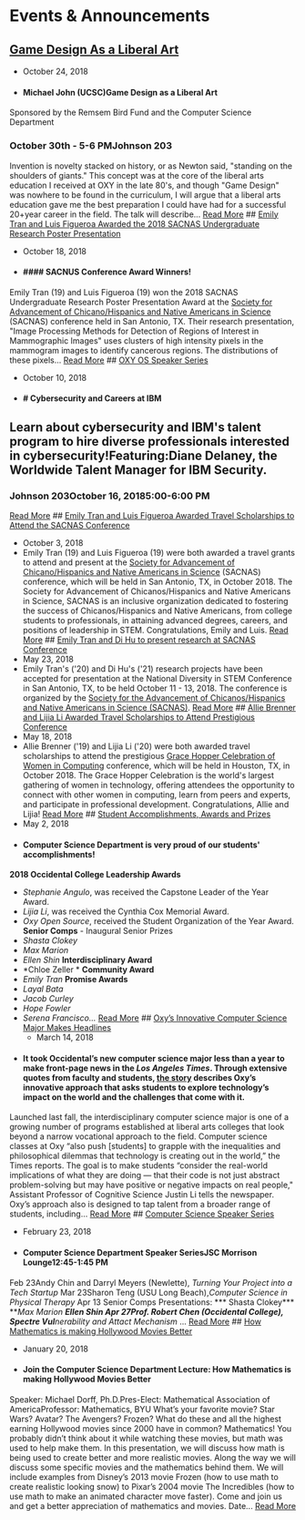 # Events & Announcements

## [Game Design As a Liberal Art](https://www.oxy.edu/computer-science/events-announcements/game-design-liberal-art)
  * October 24, 2018
 *  #### Michael John (UCSC)Game Design as a Liberal Art
Sponsored by the Remsem Bird Fund and the Computer Science Department
   ### October 30th - 5-6 PMJohnson 203
Invention is novelty stacked on history, or as Newton said, "standing on the shoulders of giants." This concept was at the core of the liberal arts education I received at OXY in the late 80's, and though "Game Design" was nowhere to be found in the curriculum, I will argue that a liberal arts education gave me the best preparation I could have had for a successful 20+year career in the field. The talk will describe...
 [Read More](https://www.oxy.edu/computer-science/events-announcements/game-design-liberal-art)     ## [Emily Tran and Luis Figueroa Awarded the 2018 SACNAS Undergraduate Research Poster Presentation ](https://www.oxy.edu/computer-science/events-announcements/emily-tran-luis-figueroa-awarded-2018-sacnas-undergraduate)
  * October 18, 2018
 *  #### #### SACNUS Conference Award Winners!
   Emily Tran (19) and Luis Figueroa (19) won the 2018 SACNAS Undergraduate Research Poster Presentation Award at the [Society for Advancement of Chicano/Hispanics and Native Americans in Science](http://www.2018sacnas.org/events/2018-sacnas-the-national-diversity-in-stem-conference/event-summary-56b6a0f11ab04eec9c1b886e6cd0c33d.aspx) (SACNAS) conference held in San Antonio, TX.
Their research presentation, "Image Processing Methods for Detection of Regions of Interest in Mammographic Images" uses clusters of high intensity pixels in the mammogram images to identify cancerous regions. The distributions of these pixels...
 [Read More](https://www.oxy.edu/computer-science/events-announcements/emily-tran-luis-figueroa-awarded-2018-sacnas-undergraduate)     ## [OXY OS Speaker Series](https://www.oxy.edu/computer-science/events-announcements/oxy-os-speaker-series)
  * October 10, 2018
 *  #### # Cybersecurity and Careers at IBM
   ## Learn about cybersecurity and IBM's talent program to hire diverse professionals interested in cybersecurity!Featuring:Diane Delaney, the Worldwide Talent Manager for IBM Security.
### **Johnson 203October 16, 20185:00-6:00 PM**
 [Read More](https://www.oxy.edu/computer-science/events-announcements/oxy-os-speaker-series)     ## [Emily Tran and Luis Figueroa Awarded Travel Scholarships to Attend the SACNAS Conference](https://www.oxy.edu/computer-science/events-announcements/emily-tran-luis-figueroa-awarded-travel-scholarships-attend)
  * October 3, 2018
 *  Emily Tran (19) and Luis Figueroa (19) were both awarded a travel grants to attend and present at the [Society for Advancement of Chicano/Hispanics and Native Americans in Science](http://www.2018sacnas.org/events/2018-sacnas-the-national-diversity-in-stem-conference/event-summary-56b6a0f11ab04eec9c1b886e6cd0c33d.aspx) (SACNAS) conference, which will be held in San Antonio, TX, in October 2018. The Society for Advancement of Chicanos/Hispanics and Native Americans in Science, SACNAS is an inclusive organization dedicated to fostering the success of Chicanos/Hispanics and Native Americans, from college students to professionals, in attaining advanced degrees, careers, and positions of leadership in STEM.
Congratulations, Emily and Luis.
 [Read More](https://www.oxy.edu/computer-science/events-announcements/emily-tran-luis-figueroa-awarded-travel-scholarships-attend)     ## [Emily Tran and Di Hu to present research at SACNAS Conference](https://www.oxy.edu/computer-science/events-announcements/emily-tran-di-hu-present-research-sacnas-conference)
  * May 23, 2018
 *  Emily Tran's ('20) and Di Hu's ('21) research projects have been accepted for presentation at the National Diversity in STEM Conference in San Antonio, TX, to be held October 11 - 13, 2018. The conference is organized by the [Society for the Advancement of Chicanos/Hispanics and Native Americans in Science (SACNAS)](http://sacnas.org/).
 [Read More](https://www.oxy.edu/computer-science/events-announcements/emily-tran-di-hu-present-research-sacnas-conference)     ## [Allie Brenner and Lijia Li Awarded Travel Scholarships to Attend Prestigious Conference](https://www.oxy.edu/computer-science/events-announcements/allie-brenner-lijia-li-awarded-travel-scholarships-attend)
  * May 18, 2018
 *  Allie Brenner ('19) and Lijia Li ('20) were both awarded travel scholarships to attend the prestigious [Grace Hopper Celebration of Women in Computing](https://ghc.anitab.org/) conference, which will be held in Houston, TX, in October 2018. The Grace Hopper Celebration is the world's largest gathering of women in technology, offering attendees the opportunity to connect with other women in computing, learn from peers and experts, and participate in professional development.
Congratulations, Allie and Lijia!
 [Read More](https://www.oxy.edu/computer-science/events-announcements/allie-brenner-lijia-li-awarded-travel-scholarships-attend)     ## [Student Accomplishments, Awards and Prizes](https://www.oxy.edu/computer-science/events-announcements/student-accomplishments-awards-prizes)
  * May 2, 2018
 *  #### Computer Science Department is very proud of our students' accomplishments!
   **2018 Occidental College Leadership Awards**
* *Stephanie Angulo*, was received the Capstone Leader of the Year Award.
* *Lijia Li*, was received the Cynthia Cox Memorial Award.
* *Oxy Open Source*, received the Student Organization of the Year Award.
**Senior Comps** - Inaugural Senior Prizes
* *Shasta Clokey*
* *Max Marion*
* *Ellen Shin*
**Interdisciplinary Award**
* *Chloe Zeller *
**Community Award**
* *Emily Tran*
**Promise Awards**
* *Layal Bata*
* *Jacob Curley*
* *Hope Fowler*
* *Serena Francisco...*
 [Read More](https://www.oxy.edu/computer-science/events-announcements/student-accomplishments-awards-prizes)     ## [Oxy&#8217;s Innovative Computer Science Major Makes Headlines](https://www.oxy.edu/computer-science/events-announcements/oxy-s-innovative-computer-science-major-makes-headlines)
  * March 14, 2018
 *  #### It took Occidental&#8217;s new computer science major less than a year to make front-page news in the *Los Angeles Times*. Through extensive quotes from faculty and students, [the story](http://www.latimes.com/local/lanow/la-me-occidental-computer-science-20180313-story.html) describes Oxy&#8217;s innovative approach that asks students to explore technology&#8217;s impact on the world and the challenges that come with it.
   Launched last fall, the interdisciplinary computer science major is one of a growing number of programs established at liberal arts colleges that look beyond a narrow vocational approach to the field.
Computer science classes at Oxy &#8220;also push [students] to grapple with the inequalities and philosophical dilemmas that technology is creating out in the world,&#8221; the Times reports. The goal is to make students &#8220;consider the real-world implications of what they are doing &#8212; that their code is not just abstract problem-solving but may have positive or negative impacts on real people," Assistant Professor of Cognitive Science Justin Li tells the newspaper.
Oxy&#8217;s approach also is designed to tap talent from a broader range of students, including...
 [Read More](https://www.oxy.edu/computer-science/events-announcements/oxy-s-innovative-computer-science-major-makes-headlines)     ## [Computer Science Speaker Series](https://www.oxy.edu/computer-science/events-announcements/computer-science-speaker-series)
  * February 23, 2018
 *  #### Computer Science Department Speaker SeriesJSC Morrison Lounge12:45-1:45 PM
   Feb 23Andy Chin and Darryl Meyers (Newlette), *Turning Your Project into a Tech Startup*
Mar 23Sharon Teng (USU Long Beach),*Computer Science in Physical Therapy*
Apr 13 Senior Comps Presentations: *** Shasta Clokey*** ***Max Marion ******Ellen Shin***
Apr 27Prof. Robert Chen (Occidental College), S*pectre Vul**nerability and Attact Mechanism*
 ...
 [Read More](https://www.oxy.edu/computer-science/events-announcements/computer-science-speaker-series)     ## [How Mathematics is making Hollywood Movies Better](https://www.oxy.edu/computer-science/events-announcements/how-mathematics-making-hollywood-movies-better)
  * January 20, 2018
 *  #### Join the Computer Science Department Lecture: How Mathematics is making Hollywood Movies Better
Speaker: Michael Dorff, Ph.D.Pres-Elect: Mathematical Association of AmericaProfessor: Mathematics, BYU
   What&#8217;s your favorite movie? Star Wars? Avatar? The Avengers? Frozen? What do these and all the highest earning Hollywood movies since 2000 have in common? Mathematics! You probably didn&#8217;t think about it while watching these movies, but math was used to help make them. In this presentation, we will discuss how math is being used to create better and more realistic movies. Along the way we will discuss some specific movies and the mathematics behind them. We will include examples from Disney&#8217;s 2013 movie Frozen (how to use math to create realistic looking snow) to Pixar&#8217;s 2004 movie The Incredibles (how to use math to make an animated character move faster). Come and join us and get a better appreciation of mathematics and movies.
Date...
 [Read More](https://www.oxy.edu/computer-science/events-announcements/how-mathematics-making-hollywood-movies-better)